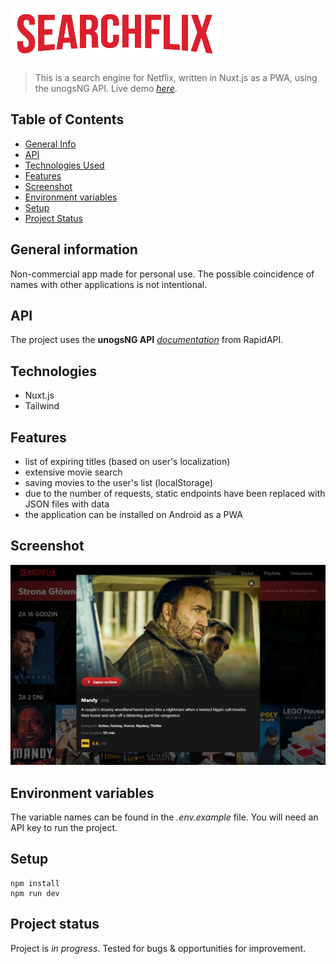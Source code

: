 ![Logo](./assets/images/logo.png)
> This is a search engine for Netflix, written in Nuxt.js as a PWA, using the unogsNG API. 
> Live demo [_here_](https://searchflix.netlify.app/).

## Table of Contents
* [General Info](#general-information)
* [API](#api)
* [Technologies Used](#technologies)
* [Features](#features)
* [Screenshot](#screenshot)
* [Environment variables](#environment-variables)
* [Setup](#setup)
* [Project Status](#project-status)

## General information
Non-commercial app made for personal use. The possible coincidence of names with other applications is not intentional.

## API
The project uses the **unogsNG API** [_documentation_](https://rapidapi.com/unogs/api/unogsng/) from RapidAPI.

## Technologies
- Nuxt.js
- Tailwind

## Features
- list of expiring titles (based on user's localization)
- extensive movie search
- saving movies to the user's list (localStorage)
- due to the number of requests, static endpoints have been replaced with JSON files with data
- the application can be installed on Android as a PWA

## Screenshot
![Screenshot](./assets/images/screen.png)

## Environment variables
The variable names can be found in the _.env.example_ file. You will need an API key to run the project.

## Setup
```
npm install
npm run dev
```

## Project status
Project is _in progress_. Tested for bugs & opportunities for improvement.